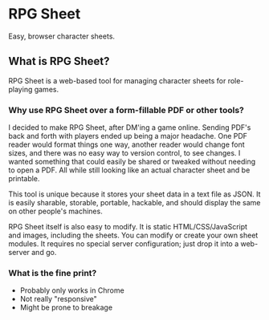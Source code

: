 # RPG Sheet
Easy, browser character sheets.

## What is RPG Sheet?
RPG Sheet is a web-based tool for managing character sheets for role-playing games.

### Why use RPG Sheet over a form-fillable PDF or other tools?
I decided to make RPG Sheet, after DM'ing a game online. Sending PDF's back and forth with players ended up being a major headache. One PDF reader would format things one way, another reader would change font sizes, and there was no easy way to version control, to see changes. I wanted something that could easily be shared or tweaked without needing to open a PDF. All while still looking like an actual character sheet and be printable.

This tool is unique because it stores your sheet data in a text file as JSON. It is easily sharable, storable, portable, hackable, and should display the same on other people's machines.

RPG Sheet itself is also easy to modify. It is static HTML/CSS/JavaScript and images, including the sheets. You can modify or create your own sheet modules. It requires no special server configuration; just drop it into a web-server and go.

### What is the fine print?
- Probably only works in Chrome
- Not really "responsive"
- Might be prone to breakage
